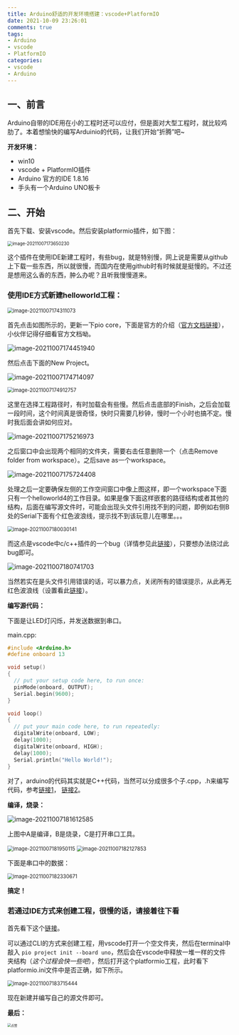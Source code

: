 ```yaml
---
title: Arduino舒适的开发环境搭建：vscode+PlatformIO
date: 2021-10-09 23:26:01
comments: true
tags:
- Arduino
- vscode
- PlatformIO
categories:
- vscode
- Arduino
---
```


## 一、前言

Arduino自带的IDE用在小的工程时还可以应付，但是面对大型工程时，就比较鸡肋了。本着想愉快的编写Arduinio的代码，让我们开始“折腾”吧~

**开发环境：**

* win10
* vscode + PlatformIO插件
* Arduino 官方的IDE  1.8.16
* 手头有一个Arduino UNO板卡

## 二、开始

首先下载、安装vscode。然后安装platformio插件，如下图：

<img src="https://jasonbourne-photo1.oss-cn-beijing.aliyuncs.com/img1/image-20211007173651871.png" alt="image-20211007173650230" style="zoom:70%;" />

这个插件在使用IDE新建工程时，有些bug，就是特别慢，网上说是需要从github上下载一些东西，所以就很慢，而国内在使用github时有时候就是挺慢的。不过还是想用这么香的东西，肿么办呢？且听我慢慢道来。

### 使用IDE方式新建helloworld工程：

<img src="https://jasonbourne-photo1.oss-cn-beijing.aliyuncs.com/img1/image-20211007174311073.png" alt="image-20211007174311073" style="zoom:80%;" />

首先点击如图所示的，更新一下pio core，下面是官方的介绍（[官方文档链接](![image-20211007174534039](C:/Users/meng/AppData/Roaming/Typora/typora-user-images/image-20211007174534039.png)![image-20211007174534039](C:/Users/meng/AppData/Roaming/Typora/typora-user-images/image-20211007174534039.png))），小伙伴记得仔细看官方文档呦。

![image-20211007174451940](https://jasonbourne-photo1.oss-cn-beijing.aliyuncs.com/img1/image-20211007174451940.png)

然后点击下面的New Project。

![image-20211007174714097](https://jasonbourne-photo1.oss-cn-beijing.aliyuncs.com/img1/image-20211007174714097.png)

<img src="https://jasonbourne-photo1.oss-cn-beijing.aliyuncs.com/img1/image-20211007174912757.png" alt="image-20211007174912757" style="zoom:80%;" />

这里在选择工程路径时，有时加载会有些慢。然后点击底部的Finish，之后会加载一段时间，这个时间真是很奇怪，快时只需要几秒钟，慢时一个小时也搞不定。慢时我后面会讲如何应对。

![image-20211007175216973](https://jasonbourne-photo1.oss-cn-beijing.aliyuncs.com/img1/image-20211007175216973.png)

之后窗口中会出现两个相同的文件夹，需要右击任意删除一个（点击Remove folder from workspace）。之后save as一个workspace。

![image-20211007175724408](https://jasonbourne-photo1.oss-cn-beijing.aliyuncs.com/img1/image-20211007175724408.png)

处理之后一定要确保左侧的工作空间窗口中像上图这样，即一个workspace下面只有一个helloworld4的工作目录。如果是像下面这样嵌套的路径结构或者其他的结构，后面在编写源文件时，可能会出现头文件引用找不到的问题，即例如右侧B处的Serial下面有个红色波浪线，提示找不到该玩意儿在哪里。。。

<img src="https://jasonbourne-photo1.oss-cn-beijing.aliyuncs.com/img1/image-20211007180030141.png" alt="image-20211007180030141" style="zoom:80%;" />

而这点是vscode中c/c++插件的一个bug（详情参见此[链接](https://community.platformio.org/t/include-errors-detected/5858)），只要想办法绕过此bug即可。

![image-20211007180741703](https://jasonbourne-photo1.oss-cn-beijing.aliyuncs.com/img1/image-20211007180741703.png)

当然若实在是头文件引用错误的话，可以暴力点，关闭所有的错误提示，从此再无红色波浪线（设置看此[链接](https://blog.csdn.net/HermitSun/article/details/103627053#:~:text=%E9%94%99%E8%AF%AF%E6%8F%90%E7%A4%BA%E4%BA%86%E3%80%82-,%E5%90%AF%E7%94%A8%E6%96%B9%E6%B3%95%E6%98%AFctrl%2Bshift%2Bp%20%E6%90%9C%E7%B4%A2%E5%90%AF%E7%94%A8%E9%94%99%E8%AF%AF%E6%B3%A2%E5%BD%A2,%E6%9B%B2%E7%BA%BF%EF%BC%8C%E6%89%93%E5%BC%80%E5%B0%B1%E8%A1%8C...&text=%E4%BB%A3%E7%A0%81%E5%87%BA%E7%8E%B0%E6%B3%A2%E5%BD%A2%E6%9B%B2%E7%BA%BF%EF%BC%9A%20%E8%A7%A3%E5%86%B3,%E6%94%B9%E4%B8%BAtrue%E5%8D%B3%E5%8F%AF%E3%80%82)）。

**编写源代码：**

下面是让LED灯闪烁，并发送数据到串口。

main.cpp:

```c++
#include <Arduino.h>
#define onboard 13

void setup()
{
  // put your setup code here, to run once:
  pinMode(onboard, OUTPUT);
  Serial.begin(9600);
}

void loop()
{
  // put your main code here, to run repeatedly:
  digitalWrite(onboard, LOW);
  delay(1000);
  digitalWrite(onboard, HIGH);
  delay(1000);
  Serial.println("Hello World!");
}
```

对了，arduino的代码其实就是C++代码，当然可以分成很多个子.cpp，.h来编写代码，参考[链接1](https://www.eefocus.com/liusk2014/blog/14-05/303449_fe78d.html)， [链接2](https://blog.csdn.net/codalion/article/details/86014560)。

**编译，烧录：**

![image-20211007181612585](https://jasonbourne-photo1.oss-cn-beijing.aliyuncs.com/img1/image-20211007181612585.png)

上图中A是编译，B是烧录，C是打开串口工具。

<img src="https://jasonbourne-photo1.oss-cn-beijing.aliyuncs.com/img1/image-20211007181950115.png" alt="image-20211007181950115" style="zoom:80%;" />

<img src="https://jasonbourne-photo1.oss-cn-beijing.aliyuncs.com/img1/image-20211007182127853.png" alt="image-20211007182127853" style="zoom:80%;" />

下面是串口中的数据：

<img src="https://jasonbourne-photo1.oss-cn-beijing.aliyuncs.com/img1/image-20211007182330671.png" alt="image-20211007182330671" style="zoom:80%;" />

**搞定！**



### 若通过IDE方式来创建工程，很慢的话，请接着往下看

首先看下这个[链接](https://community.platformio.org/t/too-slow-to-create-a-new-project/18259)。

可以通过CLI的方式来创建工程，用vscode打开一个空文件夹，然后在terminal中敲入 `pio project init --board uno`，然后会在vscode中释放一堆一样的文件夹结构（*这个过程会快一些吧*），然后打开这个platformio工程，此时看下platformio.ini文件中是否正确，如下所示。

<img src="https://jasonbourne-photo1.oss-cn-beijing.aliyuncs.com/img1/image-20211007183715444.png" alt="image-20211007183715444" style="zoom:80%;" />

现在新建并编写自己的源文件即可。



**最后：**

<img src="https://jasonbourne-photo1.oss-cn-beijing.aliyuncs.com/img1/点赞.gif" alt="点赞" style="zoom: 50%;" />

